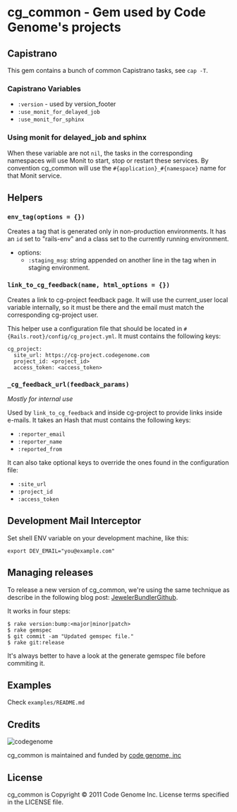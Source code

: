 # cg_common - Gem used by Code Genome's projects

## Capistrano

This gem contains a bunch of common Capistrano tasks, see `cap -T`.

### Capistrano Variables

 * `:version` - used by version_footer
 * `:use_monit_for_delayed_job`
 * `:use_monit_for_sphinx`

### Using monit for delayed_job and sphinx

When these variable are not `nil`, the tasks in the corresponding
namespaces will use Monit to start, stop or restart these services. By
convention cg_common will use the `#{application}_#{namespace}` name for
that Monit service.

## Helpers

### `env_tag(options = {})`

Creates a tag that is generated only in non-production environments. It
has an `id` set to "rails-env" and a class set to the currently running
environment.

 * options:
   * `:staging_msg`: string appended on another line in the tag when in
     staging environment.

### `link_to_cg_feedback(name, html_options = {})`

Creates a link to cg-project feedback page. It will use the current_user
local variable internally, so it must be there and the email must match
the corresponding cg-project user.

This helper use a configuration file that should be located in
`#{Rails.root}/config/cg_project.yml`. It must contains the following keys:

    cg_project:
      site_url: https://cg-project.codegenome.com
      project_id: <project_id>
      access_token: <access_token>

### `_cg_feedback_url(feedback_params)`

*Mostly for internal use*

Used by `link_to_cg_feedback` and inside cg-project to provide links
inside e-mails. It takes an Hash that must contains the following keys:

 * `:reporter_email`
 * `:reporter_name`
 * `:reported_from`

It can also take optional keys to override the ones found in the
configuration file:

 * `:site_url`
 * `:project_id`
 * `:access_token`

## Development Mail Interceptor

Set shell ENV variable on your development machine, like this:

    export DEV_EMAIL="you@example.com"

## Managing releases

To release a new version of cg_common, we're using the same technique as
describe in the following blog post: [JewelerBundlerGithub].

It works in four steps:

    $ rake version:bump:<major|minor|patch>
    $ rake gemspec
    $ git commit -am "Updated gemspec file."
    $ rake git:release

It's always better to have a look at the generate gemspec file before
commiting it.

[JewelerBundlerGithub]: http://www.cerebris.com/blog/2011/03/15/creating-and-managing-private-rubygems-with-jeweler-github-and-bundler/

## Examples

Check `examples/README.md`


## Credits

![codegenome](http://codegenome.com/assets/180x68-CG-logo.jpg)

cg_common is maintained and funded by [code genome, inc](http://codegenome.com)


## License

cg_common is Copyright © 2011 Code Genome Inc. License terms specified in the LICENSE file.


